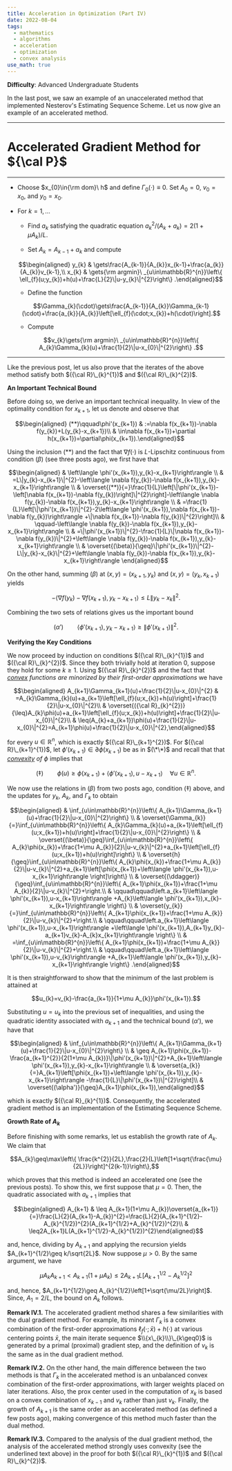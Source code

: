 ```yaml
---
title: Acceleration in Optimization (Part IV)
date: 2022-08-04
tags: 
  - mathematics
  - algorithms
  - acceleration
  - optimization
  - convex analysis
use_math: true
---
```


**Difficulty**: Advanced Undergraduate Students  

In the last post, we saw an example of an unaccelerated method that implemented Nesterov's Estimating Sequence Scheme. Let us now give an example of an accelerated method.

---
# **Accelerated Gradient Method for ${\cal P}$** #
---

-   Choose $x_{0}\in{\rm dom}\ h$ and define $\Gamma_{0}(\cdot)\equiv0$. Set $A_{0}=0$, $v_{0}=x_{0}$, and $y_{0}=x_{0}$.

-   For $k=1,\ldots$

    -   Find $a_{k}$ satisfying the quadratic equation $a_{k}^{2}/(A_{k}+a_{k})=2(1+\mu A_{k})/L$.

    -   Set $A_{k}=A_{k-1}+a_{k}$ and compute 

    $$\begin{aligned}
        y_{k} & \gets\frac{A_{k-1}}{A_{k}}x_{k-1}+\frac{a_{k}}{A_{k}}v_{k-1},\\
        x_{k} & \gets{\rm argmin}\ _{u\in\mathbb{R}^{n}}\left\{ \ell_{f}(u;y_{k})+h(u)+\frac{L}{2}\|u-y_{k}\|^{2}\right\} .\end{aligned}$$

    -   Define the function 

    $$\Gamma_{k}(\cdot)\gets\frac{A_{k-1}}{A_{k}}\Gamma_{k-1}(\cdot)+\frac{a_{k}}{A_{k}}\left[\ell_{f}(\cdot;x_{k})+h(\cdot)\right].$$

    -   Compute 

    $$v_{k}\gets{\rm argmin}\ _{u\in\mathbb{R}^{n}}\left\{ A_{k}\Gamma_{k}(u)+\frac{1}{2}\|u-x_{0}\|^{2}\right\} .$$

---

Like the previous post, let us also prove that the iterates of the above method satisfy both $({\cal R}\_{k}^{1})$ and $({\cal R}\_{k}^{2})$. 

**An Important Technical Bound**

Before doing so, we derive an important technical inequality. In view of the optimality condition for $x_{k+1}$, let us denote and observe that

 $$\begin{aligned}
(**)\qquad\phi'(x_{k+1}) & :=\nabla f(x_{k+1})-\nabla f(y_{k})+L(y_{k}-x_{k+1})\\
 & \in\nabla f(x_{k+1})+\partial h(x_{k+1})=\partial\phi(x_{k+1}).\end{aligned}$$ 

 Using the inclusion $(**)$ and the fact that $\nabla f(\cdot)$ is $L$-Lipschitz continuous from condition $(\beta)$ (see three posts ago), we first have that 

 $$\begin{aligned}
 & \left\langle \phi'(x_{k+1}),y_{k}-x_{k+1}\right\rangle \\
 & =L\|y_{k}-x_{k+1}\|^{2}-\left\langle \nabla f(y_{k})-\nabla f(x_{k+1}),y_{k}-x_{k+1}\right\rangle \\
 & \overset{(**)}{=}\frac{1}{L}\left[\|\phi'(x_{k+1})-\left[\nabla f(x_{k+1})-\nabla f(y_{k})\right]\|^{2}\right]-\left\langle \nabla f(y_{k})-\nabla f(x_{k+1}),y_{k}-x_{k+1}\right\rangle \\
 & =\frac{1}{L}\left[\|\phi'(x_{k+1})\|^{2}-2\left\langle \phi'(x_{k+1}),\nabla f(x_{k+1})-\nabla f(y_{k})\right\rangle +\|\nabla f(x_{k+1})-\nabla f(y_{k})\|^{2}\right]\\
 & \qquad-\left\langle \nabla f(y_{k})-\nabla f(x_{k+1}),y_{k}-x_{k+1}\right\rangle \\
 & =\|\phi'(x_{k+1})\|^{2}-\frac{1}{L}\|\nabla f(x_{k+1})-\nabla f(y_{k})\|^{2}+\left\langle \nabla f(y_{k})-\nabla f(x_{k+1}),y_{k}-x_{k+1}\right\rangle \\
 & \overset{(\beta)}{\geq}\|\phi'(x_{k+1})\|^{2}-L\|y_{k}-x_{k}\|^{2}+\left\langle \nabla f(y_{k})-\nabla f(x_{k+1}),y_{k}-x_{k+1}\right\rangle \end{aligned}$$

 On the other hand, summing $(\beta)$ at $(x,y)=(x_{k+1},y_{k})$ and $(x,y)=(y_{k},x_{k+1})$ yields 

 $$-\left\langle \nabla f(y_{k})-\nabla f(x_{k+1}),y_{k}-x_{k+1}\right\rangle \leq L\|y_{k}-x_{k}\|^{2}.$$ 

 Combining the two sets of relations gives us the important bound 

 $$(\alpha')\qquad\left\langle \phi'(x_{k+1}),y_{k}-x_{k+1}\right\rangle \geq\|\phi'(x_{k+1})\|^{2}.$$

**Verifying the Key Conditions**

We now proceed by induction on conditions $({\cal R}\_{k}^{1})$ and $({\cal R}\_{k}^{2})$. Since they both trivially hold at iteration $0$, suppose they hold for some $k\geq1$. Using $({\cal R}\_{k}^{2})$ and the fact that *<ins>convex</ins> functions are minorized by their first-order approximations* we have 

$$\begin{aligned}
A_{k+1}\Gamma_{k+1}(u)+\frac{1}{2}\|u-x_{0}\|^{2} & =A_{k}\Gamma_{k}(u)+a_{k+1}\left[\ell_{f}(u;x_{k})+h(u)\right]+\frac{1}{2}\|u-x_{0}\|^{2}\\
 & \overset{({\cal R}_{k}^{2})}{\leq}A_{k}\phi(u)+a_{k+1}\left[\ell_{f}(u;x_{k})+h(u)\right]+\frac{1}{2}\|u-x_{0}\|^{2}\\
 & \leq(A_{k}+a_{k+1})\phi(u)+\frac{1}{2}\|u-x_{0}\|^{2}=A_{k+1}\phi(u)+\frac{1}{2}\|u-x_{0}\|^{2},\end{aligned}$$ 

 for every $u\in\mathbb{R}^{n}$, which is exactly $({\cal R}\_{k+1}^{2})$. For $({\cal R}\_{k+1}^{1})$, let $\phi'(x_{k+1})\in\partial\phi(x_{k+1})$ be as in $(\*\*)$ and recall that that *<ins>convexity</ins> of* $\phi$ implies that 

 $$(\ddagger)\qquad\phi(u)\geq\phi(x_{k+1})+\left\langle \phi'(x_{k+1}),u-x_{k+1}\right\rangle \quad\forall u\in\mathbb{R}^{n}.$$ 

 We now use the relations in $(\beta)$ from two posts ago, condition $(\ddagger)$ above, and the updates for $y_{k},$ $A_{k},$ and $\Gamma_{k}$ to obtain 

 $$\begin{aligned}
 & \inf_{u\in\mathbb{R}^{n}}\left\{ A_{k+1}\Gamma_{k+1}(u)+\frac{1}{2}\|u-x_{0}\|^{2}\right\} \\
 & \overset{\Gamma_{k}}{=}\inf_{u\in\mathbb{R}^{n}}\left\{ A_{k}\Gamma_{k}(u)+a_{k+1}\left[\ell_{f}(u;x_{k+1})+h(u)\right]+\frac{1}{2}\|u-x_{0}\|^{2}\right\} \\
 & \overset{(\beta)}{\geq}\inf_{u\in\mathbb{R}^{n}}\left\{ A_{k}\phi(x_{k})+\frac{1+\mu A_{k}}{2}\|u-v_{k}\|^{2}+a_{k+1}\left[\ell_{f}(u;x_{k+1})+h(u)\right]\right\} \\
 & \overset{h}{\geq}\inf_{u\in\mathbb{R}^{n}}\left\{ A_{k}\phi(x_{k})+\frac{1+\mu A_{k}}{2}\|u-v_{k}\|^{2}+a_{k+1}\left[\phi(x_{k+1})+\left\langle \phi'(x_{k+1}),u-x_{k+1}\right\rangle \right]\right\} \\
 & \overset{(\ddagger)}{\geq}\inf_{u\in\mathbb{R}^{n}}\left\{ A_{k+1}\phi(x_{k+1})+\frac{1+\mu A_{k}}{2}\|u-v_{k}\|^{2}+\right.\\
 & \qquad\qquad\left.a_{k+1}\left\langle \phi'(x_{k+1}),u-x_{k+1}\right\rangle +A_{k}\left\langle \phi'(x_{k+1}),x_{k}-x_{k+1}\right\rangle \right\} \\
 & \overset{y_{k}}{=}\inf_{u\in\mathbb{R}^{n}}\left\{ A_{k+1}\phi(x_{k+1})+\frac{1+\mu A_{k}}{2}\|u-v_{k}\|^{2}+\right.\\
 & \qquad\qquad\left.a_{k+1}\left\langle \phi'(x_{k+1}),u-x_{k+1}\right\rangle +\left\langle \phi'(x_{k+1}),A_{k+1}y_{k}-a_{k+1}v_{k}-A_{k}x_{k+1}\right\rangle \right\} \\
 & =\inf_{u\in\mathbb{R}^{n}}\left\{ A_{k+1}\phi(x_{k+1})+\frac{1+\mu A_{k}}{2}\|u-v_{k}\|^{2}+\right.\\
 & \qquad\qquad\left.a_{k+1}\left\langle \phi'(x_{k+1}),u-v_{k}\right\rangle +A_{k+1}\left\langle \phi'(x_{k+1}),y_{k}-x_{k+1}\right\rangle \right\} .\end{aligned}$$

 It is then straightforward to show that the minimum of the last problem is attained at 

 $$u_{k}=v_{k}-\frac{a_{k+1}}{1+\mu A_{k}}\phi'(x_{k+1}).$$

 Substituting $u=u_{k}$ into the previous set of inequalities, and using the quadratic identity associated with $a_{k+1}$ and the technical bound $(\alpha')$, we have that 

 $$\begin{aligned}
 & \inf_{u\in\mathbb{R}^{n}}\left\{ A_{k+1}\Gamma_{k+1}(u)+\frac{1}{2}\|u-x_{0}\|^{2}\right\} \\
 & \geq A_{k+1}\phi(x_{k+1})-\frac{a_{k+1}^{2}}{2(1+\mu A_{k})}\|\phi'(x_{k+1})\|^{2}+A_{k+1}\left\langle \phi'(x_{k+1}),y_{k}-x_{k+1}\right\rangle \\
 & \overset{a_{k}}{=}A_{k+1}\left[\phi(x_{k+1})+\left\langle \phi'(x_{k+1}),y_{k}-x_{k+1}\right\rangle -\frac{1}{L}\|\phi'(x_{k+1})\|^{2}\right]\\
 & \overset{(\alpha')}{\geq}A_{k+1}\phi(x_{k+1}),\end{aligned}$$ 

 which is exactly $({\cal R}_{k}^{1})$. Consequently, the accelerated gradient method is an implementation of the Estimating Sequence Scheme.

**Growth Rate of $A_{k}$**

Before finishing with some remarks, let us establish the growth rate of $A_{k}$. We claim that 

$$A_{k}\geq\max\left\{ \frac{k^{2}}{2L},\frac{2}{L}\left[1+\sqrt{\frac{\mu}{2L}}\right]^{2(k-1)}\right\},$$

which proves that this method is indeed an accelerated one (see the previous posts). To show this, we first suppose that $\mu=0$. Then, the quadratic associated with $a_{k+1}$ implies that 

$$\begin{aligned}
A_{k+1} & \leq A_{k+1}(1+\mu A_{k})\overset{a_{k+1}}{=}\frac{L}{2}(A_{k+1}-A_{k})^{2}=\frac{L}{2}(A_{k+1}^{1/2}-A_{k}^{1/2})^{2}(A_{k+1}^{1/2}+A_{k}^{1/2})^{2}\\
 & \leq2A_{k+1}L(A_{k+1}^{1/2}-A_{k}^{1/2})^{2}\end{aligned}$$ 

 and, hence, dividing by $A_{k+1}$ and applying the recursion yields $A_{k+1}^{1/2}\geq k/\sqrt{2L}$. Now suppose $\mu>0$. By the same argument, we have 

 $$\mu A_{k}A_{k+1}<A_{k+1}(1+\mu A_{k})\leq2A_{k+1}L\left[A_{k+1}^{1/2}-A_{k}^{1/2}\right]^{2}$$ 

 and, hence, $A_{k+1}^{1/2}\geq A_{k}^{1/2}\left[1+\sqrt{\mu/2L}\right]$. Since, $A_{1}=2/L$, the bound on $A_{k}$ follows.

**Remark IV.1.** The accelerated gradient method shares a few similarities with the dual gradient method. For example, its minorant $\Gamma_{k}$ is a convex combination of the first-order approximations $\ell_{f}(\cdot;\bar{x})+h(\cdot)$ at various centering points $\bar{x}$, the main iterate sequence $\\{x\_{k}\\}\_{k\geq0}$ is generated by a primal (proximal) gradient step, and the definition of $v_{k}$ is the same as in the dual gradient method.

**Remark IV.2.** On the other hand, the main difference between the two methods is that $\Gamma_{k}$ in the accelerated method is an unbalanced convex combination of the first-order approximations, with larger weights placed on later iterations. Also, the prox center used in the computation of $x_{k}$ is based on a convex combination of $x_{k-1}$ and $v_{k}$ rather than just $v_{k}$. Finally, the growth of $A_{k+1}$ is the same order as an accelerated method (as defined a few posts ago), making convergence of this method much faster than the dual method.

**Remark IV.3.** Compared to the analysis of the dual gradient method, the analysis of the accelerated method strongly uses convexity (see the underlined text above) in the proof for both $({\cal R}\_{k}^{1})$ and $({\cal R}\_{k}^{2})$.
